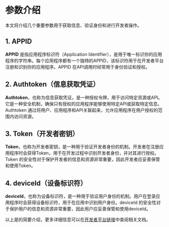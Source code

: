 # 参数介绍

本文将介绍几个重要参数用于获取信息、验证身份和进行开发者操作。
## 1. APPID

**APPID** 是指应用程序标识符（Application Identifier），是用于唯一标识你的应用程序的字符串。每个应用程序都有一个独特的APPID，该标识符用于在开发者平台注册和识别你的应用程序。APPID 在API调用时经常用于身份验证和授权。

## 2. Authtoken（信息获取凭证）

**Authtoken**，也称为信息获取凭证，是一种授权令牌，用于访问特定资源或API。它是一种安全机制，确保只有授权的应用程序能够使用特定API或获取特定信息。Authtoken 通过将用户、应用程序和API关联起来，允许应用程序在用户授权的范围内访问资源。

## 3. Token（开发者密钥）

**Token**，也称为开发者密钥，是一种用于验证开发者身份的机制。开发者在注册应用程序时会获得Token，用于在开发过程中识别开发者身份，并对其进行授权。Token 的安全性对于保护开发者的信息和资源非常重要，因此开发者应妥善保管和使用Token。

## 4. deviceId（设备标识符）

**deviceId**，也称为设备标识符，是一种用于验证用户身份的机制。用户在登录应用程序时会获得设备标识符，用于在应用中识别用户身份。deviceId 的安全性对于保护用户的信息和资源非常重要，因此用户应妥善保管和使用deviceId。

以上是的简要介绍，更多详细信息可以在[开发者平台链接](https://docs.3r60.top/)中查阅相关文档。
